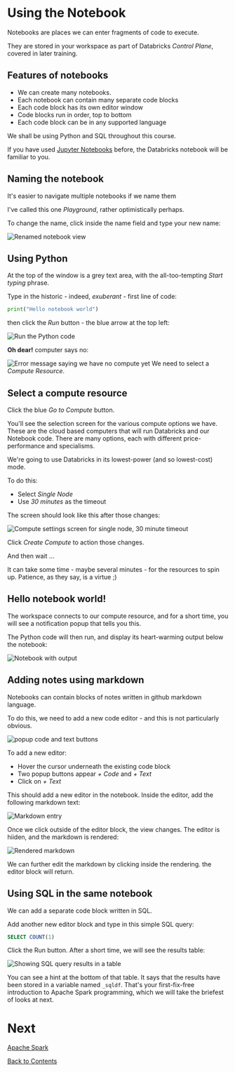 # Using the Notebook
Notebooks are places we can enter fragments of code to execute.  

They are stored in your workspace as part of Databricks _Control Plane_, covered in later training. 

## Features of notebooks
- We can create many notebooks. 
- Each notebook can contain many separate code blocks
- Each code block has its own editor window
- Code blocks run in order, top to bottom
- Each code block can be in any supported language

We shall be using Python and SQL throughout this course.

If you have used [Jupyter Notebooks](https://jupyter.org/) before, the Databricks notebook will be familiar to you.

## Naming the notebook
It's easier to navigate multiple notebooks if we name them

I've called this one _Playground_, rather optimistically perhaps.

To change the name, click inside the name field and type your new name:

![Renamed notebook view](/images/renamed-notebook.png)

## Using Python
At the top of the window is a grey text area, with the all-too-tempting _Start typing_ phrase.

Type in the historic - indeed, _exuberant_ - first line of code:

```python
print("Hello notebook world")
```

then click the _Run_ button - the blue arrow at the top left:

![Run the Python code](/images/attempt-run-python.png)

__Oh dear!__ computer says no:

![Error message saying we have no compute yet](/images/no-compute-resource.png)
We need to select a _Compute Resource_.

## Select a compute resource
Click the blue _Go to Compute_ button.

You'll see the selection screen for the various compute options we have. These are the cloud based computers that will run Databricks and our Notebook code. There are many options, each with different price-performance and specialisms. 

We're going to use Databricks in its lowest-power (and so lowest-cost) mode.

To do this:
- Select _Single Node_
- Use _30 minutes_ as the timeout

The screen should look like this after those changes:

![Compute settings screen for single node, 30 minute timeout](/images/compute-settings.png)

Click _Create Compute_ to action those changes.

And then wait ...

It can take some time - maybe several minutes - for the resources to spin up. Patience, as they say, is a virtue ;)

## Hello notebook world!
The workspace connects to our compute resource, and for a short time, you will see a notification popup that tells you this.

The Python code will then run, and display its heart-warming output below the notebook:

![Notebook with output](/images/hello-notebook-world.png)

## Adding notes using markdown
Notebooks can contain blocks of notes written in github markdown language. 

To do this, we need to add a new code editor - and this is not particularly obvious.

![popup code and text buttons](/images/code-text-hover.png)

To add a new editor:
- Hover the cursor underneath the existing code block
- Two popup buttons appear _+ Code_ and _+ Text_
- Click on _+ Text_

This should add a new editor in the notebook. Inside the editor, add the following markdown text:

![Markdown entry](/images/text-entry.png)

Once we click outside of the editor block, the view changes. The editor is hiiden, and the markdown is rendered:

![Rendered markdown](/images/markdown.png)

We can further edit the markdown by clicking inside the rendering. the editor block will return.

## Using SQL in the same notebook
We can add a separate code block written in SQL.

Add another new editor block and type in this simple SQL query:

```sql
SELECT COUNT(1)
```

Click the Run button. After a short time, we will see the results table:

![Showing SQL query results in a table](/images/sql-results.png)

You can see a hint at the bottom of that table. It says that the results have been stored in a variable named `_sqldf`. That's your first-fix-free introduction to Apache Spark programming, which we will take the briefest of looks at next.

# Next
[Apache Spark](/spark.md)

[Back to Contents](/contents.md)
